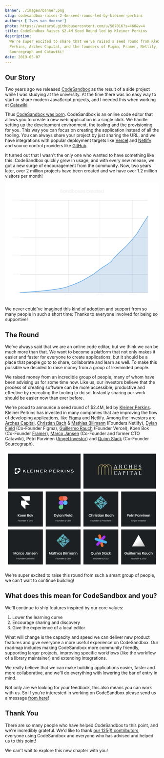 ```yaml
---
banner: ./images/banner.png
slug: codesandbox-raises-2-4m-seed-round-led-by-kleiner-perkins
authors: ['Ives van Hoorne']
photo: https://avatars0.githubusercontent.com/u/587016?s=460&v=4
title: CodeSandbox Raises $2.4M Seed Round led by Kleiner Perkins
description:
  We're super excited to share that we've raised a seed round from Kleiner
  Perkins, Arches Capital, and the founders of Figma, Framer, Netlify, Vercel,
  Sourcegraph and Catawiki!
date: 2019-05-07
---
```


## Our Story

Two years ago we released [CodeSandbox](https://codesandbox.stream) as the
result of a side project while I was studying at the university. At the time
there was no easy way to start or share modern JavaScript projects, and I needed
this when working at [Catawiki](https://catawiki.com).

Thus [CodeSandbox was born](/post/codesandbox-an-online-react-editor).
CodeSandbox is an online code editor that allows you to create a new web
application in a single click. We handle setting up the development environment,
the tooling and the provisioning for you. This way you can focus on creating the
application instead of all the tooling. You can always share your project by
just sharing the URL, and we have integrations with popular deployment targets
like [Vercel](https://vercel.com) and [Netlify](https://netlify.com) and source
control providers like [GitHub](https://github.com).

It turned out that I wasn't the only one who wanted to have something like this.
CodeSandbox quickly grew in usage, and with every new release, we got a new
surge of encouragement from the community. Now, two years later, over 2 million
projects have been created and we have over 1.2 million visitors per month!

![Amount of sandboxes created in the past two years](./images/sandboxes-created.png)

We never could've imagined this kind of adoption and support from so many people
in such a short time: Thanks to everyone involved for being so supportive!

## The Round

We've always said that we are an online code editor, but we think we can be much
more than that. We want to become a platform that not only makes it easier and
faster for everyone to create applications, but it should be a place that people
go to to share, collaborate and learn as well. To make this possible we decided
to raise money from a group of likeminded people.

We raised money from an incredible group of people, many of whom have been
advising us for some time now. Like us, our investors believe that the process
of creating software can be more accessible, productive and effective by
recreating the tooling to do so. Instantly sharing our work should be easier now
than ever before.

We're proud to announce a seed round of \$2.4M, led by
[Kleiner Perkins](https://kleinerperkins.com). Kleiner Perkins has invested in
many companies that are improving the flow of developing applications, like
[Figma](https://figma.com) and Netlify. Among the investors are
[Arches Capital](https://arches.capital),
[Christian Bach](https://twitter.com/Chr_Bach) &
[Mathias Biilmann](https://twitter.com/biilmann) (Founders Netlify),
[Dylan Field](https://twitter.com/zoink) (Co-Founder Figma),
[Guillermo Rauch](https://twitter.com/rauchg) (Founder Vercel), Koen Bok
(Co-Founder [Framer](https://framer.com)),
[Marco Jansen](https://linkedin.com/in/marcojansen) (Co-Founder and former CTO
Catawiki), Petri Parvinen ([Angel Investor](http://arctum.fi)) and
[Quinn Slack](https://twitter.com/sqs) (Co-Founder
[Sourcegraph](https://sourcegraph.com)).

![Our seed investors](./images/seed-investors.png)

We're super excited to raise this round from such a smart group of people, we
can't wait to continue building!

## What does this mean for CodeSandbox and you?

We'll continue to ship features inspired by our core values:

1.  Lower the learning curve
2.  Encourage sharing and discovery
3.  Give the experience of a local editor

What will change is the capacity and speed we can deliver new product features
and give everyone a more useful experience on CodeSandbox. Our roadmap includes
making CodeSandbox more community friendly, supporting larger projects,
improving specific workflows (like the workflow of a library maintainer) and
extending integrations.

We really believe that we can make building applications easier, faster and more
collaborative, and we'll do everything with lowering the bar of entry in mind.

Not only are we looking for your feedback, this also means you can work with us.
So if you're interested in working on CodeSandbox please send us a message
[from here](https://codesandbox.stream/jobs)!

## Thank You

There are so many people who have helped CodeSandbox to this point, and we're
incredibly grateful. We'd like to thank
[our 125(!) contributors](https://github.com/codesandbox/codesandbox-client#contributors),
everyone using CodeSandbox and everyone who has advised and helped us to this
point!

We can't wait to explore this new chapter with you!
